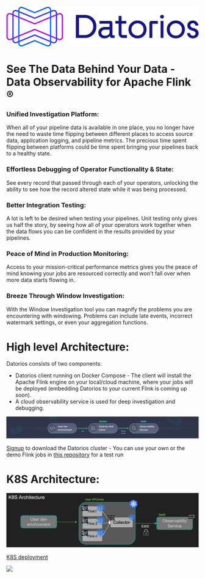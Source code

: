 [![](https://github.com/metrolinkai/Datorios/blob/main/resources/Horizontal%20Positive.png)](https://datorios.con "See The Data Behind Your Data - Data Observability for Apache Flink")



# See The Data Behind Your Data - Data Observability for Apache Flink ® 

### **Unified Investigation Platform:**
When all of your pipeline data is available in one place, you no longer have the need to waste time flipping between different places to access source data, application logging, and pipeline metrics. The precious time spent flipping between platforms could be time spent bringing your pipelines back to a healthy state.

### **Effortless Debugging of Operator Functionality & State:**
See every record that passed through each of your operators, unlocking the ability to see how the record altered state while it was being processed.

### **Better Integration Testing:**
A lot is left to be desired when testing your pipelines. Unit testing only gives us half the story, by seeing how all of your operators work together when the data flows you can be confident in the results provided by your pipelines.

### **Peace of Mind in Production Monitoring:**
Access to your mission-critical performance metrics gives you the peace of mind knowing your jobs are resourced correctly and won't fall over when more data starts flowing in.

### **Breeze Through Window Investigation:**
With the Window Investigation tool you can magnify the problems you are encountering with windowing. Problems can include late events, incorrect watermark settings, or even your aggregation functions.

# **High level Architecture:** 
Datorios consists of two components:


- Datorios client running on Docker Compose - The client will install the Apache Flink engine on your local/cloud machine, where your jobs will be deployed (embedding Datorios to your current Flink is coming up soon).
- A cloud observability service is used for deep investigation and debugging.

![](https://github.com/metrolinkai/Datorios/blob/main/resources/image-20240425-111715.png)

[Signup](https://app.datorios.com/signup) to download the Datorios cluster - You can use your own or the demo Flink jobs in [this repository](https://github.com/metrolinkai/Datorios/tree/main/flink-examples) for a test run

# **K8S Architecture:** 

![](https://github.com/metrolinkai/Datorios/blob/main/resources/K8S%20architecture%202.png)

[K8S deployment](https://github.com/metrolinkai/Datorios/blob/main/resources/K8S%20deployment%202.png)

[![](https://github.com/metrolinkai/Datorios/blob/main/resources/Copy%20of%20squirrel%20xray%20(1).png)](https://datorios.con "Making your Flink transparent")
